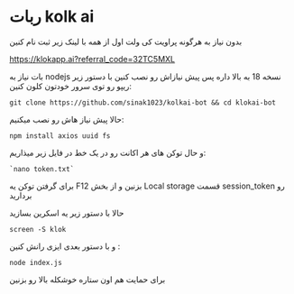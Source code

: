 # ربات kolk ai 

بدون نیاز به هرگونه پراویت کی ولت
اول از همه با لینک زیر ثبت نام کنین

https://klokapp.ai?referral_code=32TC5MXL

بات نیاز به nodejs نسخه 18 به بالا داره
پس پیش نیازاش رو نصب کنین
با دستور زیر ریپو رو توی سرور خودتون کلون کنین:

    git clone https://github.com/sinak1023/kolkai-bot && cd klokai-bot
حالا پیش نیاز هاش رو نصب میکنیم:

    npm install axios uuid fs

و حال توکن های هر اکانت رو در یک خط در فایل زیر میذاریم:

    `nano token.txt`

برای گرفتن توکن یه F12 بزنین و از بخش Local storage قسمت session_token رو بردارید

حالا با دستور زیر یه اسکرین بسازید 

    screen -S klok
و با دستور بعدی ایزی رانش کنین :

    node index.js
برای حمایت هم اون ستاره خوشکله بالا رو بزنین
